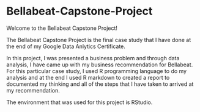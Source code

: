# Bellabeat-Capstone-Project

Welcome to the Bellabeat Capstone Project!

The Bellabeat Capstone Project is the final case study that I have done at the end of my Google Data Anlytics Certificate. 

In this project, I was presented a business problem and through data analysis, I have came up with my business recommendation for Bellabeat. For this particular case study, I used R programming language to do my analysis and at the end I used R markdown to created a report to documented my thinking and all of the steps that I have taken to arrived at my recommendation. 

The environment that was used for this project is RStudio.
